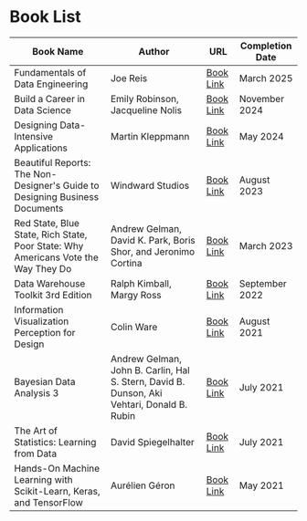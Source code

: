 # Book List

| Book Name | Author | URL | Completion Date |
|-----------|--------|-----|-----------------|
| Fundamentals of Data Engineering | Joe Reis | [Book Link](https://www.amazon.com/Fundamentals-Data-Engineering-Robust-Systems/dp/1098108302) | March 2025 |
| Build a Career in Data Science | Emily Robinson, Jacqueline Nolis | [Book Link](https://www.amazon.com/Build-Career-Science-Jacqueline-Nolis/dp/1617296244) | November 2024 |
| Designing Data-Intensive Applications | Martin Kleppmann | [Book Link](https://www.amazon.com/Designing-Data-Intensive-Applications-Reliable-Maintainable/dp/1449373321) | May 2024 |
| Beautiful Reports: The Non-Designer's Guide to Designing Business Documents | Windward Studios | [Book Link](https://web.archive.org/web/20180404065743/http://www.windward.net/wp-content/uploads/2014/08/beautiful-reports.pdf) | August 2023 |
| Red State, Blue State, Rich State, Poor State: Why Americans Vote the Way They Do | Andrew Gelman, David K. Park, Boris Shor, and Jeronimo Cortina | [Book Link](https://www.amazon.com/Red-State-Blue-Rich-Poor/dp/0691143935) | March 2023 |
| Data Warehouse Toolkit 3rd Edition | Ralph Kimball, Margy Ross | [Book Link](https://www.amazon.com/Data-Warehouse-Toolkit-Definitive-Dimensional/dp/1118530802) | September 2022 |
| Information Visualization Perception for Design | Colin Ware | [Book Link](https://www.amazon.com/Information-Visualization-Perception-Interactive-Technologies/dp/0123814642) | August 2021 |
| Bayesian Data Analysis 3 | Andrew Gelman, John B. Carlin, Hal S. Stern, David B. Dunson, Aki Vehtari, Donald B. Rubin | [Book Link](https://www.amazon.com/Bayesian-Analysis-Chapman-Statistical-Science/dp/1439840954) | July 2021 |
| The Art of Statistics: Learning from Data | David Spiegelhalter | [Book Link](https://www.amazon.com/Art-Statistics-Learning-Pelican-Books/dp/0241398630) | July 2021 |
| Hands-On Machine Learning with Scikit-Learn, Keras, and TensorFlow | Aurélien Géron | [Book Link](https://www.amazon.com/Hands-Machine-Learning-Scikit-Learn-TensorFlow/dp/1492032646) | May 2021 |
